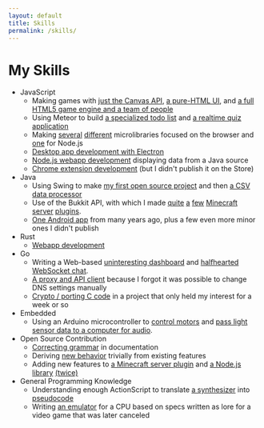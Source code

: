 ```yaml
---
layout: default
title: Skills
permalink: /skills/
---
```

My Skills
=========

* JavaScript
  * Making games with [just the Canvas API](https://github.com/mathphreak/Zrczr), [a pure-HTML UI](https://github.com/mathphreak/LD28-You-Only-Get-One), and [a full HTML5 game engine and a team of people](https://github.com/mathphreak/Galactic-Max)
  * Using Meteor to build [a specialized todo list](https://github.com/mathphreak/hamwerk) and [a realtime quiz application](https://github.com/KamikazeKumquatsLLC/komodo)
  * Making [several](https://github.com/mathphreak/Pecan.js) [different](https://github.com/mathphreak/github.js) microlibraries focused on the browser and [one](https://github.com/mathphreak/compare-ignoring-articles) for Node.js
  * [Desktop app development with Electron](https://github.com/mathphreak/ReliefValve)
  * [Node.js webapp development](https://github.com/mathphreak/MCWebDash) displaying data from a Java source
  * [Chrome extension development](https://github.com/mathphreak/VCRI) (but I didn't publish it on the Store)
* Java
  * Using Swing to make [my first open source project](https://sourceforge.net/projects/eplanner/) and then [a CSV data processor](/projects/misc/#grade-migration-helper)
  * Use of the Bukkit API, with which I made [quite](https://github.com/mathphreak/StaffDrops) [a](https://github.com/mathphreak/SpawnAndBack) [few](https://github.com/mathphreak/CompetentDeathMessages) [Minecraft](https://github.com/mathphreak/Trollcraft) [server](https://github.com/mathphreak/Fireworks) [plugins](https://github.com/mathphreak/RepublicaEternityEventIII).
  * [One Android app](https://github.com/mathphreak/RobotArmStuff) from many years ago, plus a few even more minor ones I didn't publish
* Rust
  * [Webapp development](https://github.com/mathphreak/cs-eco-dash)
* Go
  * Writing a Web-based [uninteresting dashboard](https://github.com/mathphreak/AltcoinNetWorth) and [halfhearted WebSocket chat](https://github.com/mathphreak/webchat-go).
  * [A proxy and API client](https://github.com/mathphreak/statdns-socks5) because I forgot it was possible to change DNS settings manually
  * [Crypto / porting C code](https://github.com/mathphreak/reop) in a project that only held my interest for a week or so
* Embedded
  * Using an Arduino microcontroller to [control motors](https://github.com/mathphreak/Arduinochet) and [pass light sensor data to a computer for audio](https://github.com/mathphreak/piano-stairs).
* Open Source Contribution
  * [Correcting grammar](https://github.com/jonobr1/two.js/pull/3) in documentation
  * Deriving [new behavior](https://github.com/honestbleeps/Reddit-Enhancement-Suite/pull/826) trivially from existing features
  * Adding new features to [a Minecraft server plugin](https://github.com/Multiverse/Multiverse-Core/pull/780) and [a Node.js library](https://github.com/joaomoreno/gulp-atom-electron/pull/28) [(twice)](https://github.com/joaomoreno/gulp-atom-electron/pull/29)
* General Programming Knowledge
  * Understanding enough ActionScript to translate [a synthesizer](https://code.google.com/archive/p/tonfall/) into [pseudocode](https://github.com/mathphreak/tripping-wight)
  * Writing [an emulator](https://github.com/mathphreak/BecauseWhyNot) for a CPU based on specs written as lore for a video game that was later canceled
